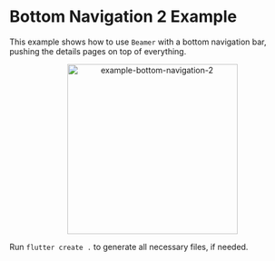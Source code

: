 # Bottom Navigation 2 Example

This example shows how to use `Beamer` with a bottom navigation bar, pushing the details pages on top of everything.

<p align="center">
<img src="https://user-images.githubusercontent.com/11222002/178014786-06c58610-0991-42fb-8619-0718c702a79d.gif" alt="example-bottom-navigation-2" width=300>


Run `flutter create .` to generate all necessary files, if needed.
